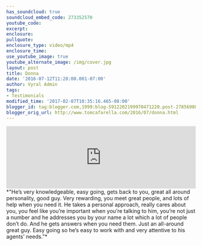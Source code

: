 ```yaml
---
has_soundcloud: true
soundcloud_embed_code: 273352570
youtube_code:
excerpt:
enclosure:
pullquote:
enclosure_type: video/mp4
enclosure_time:
use_youtube_image: true
youtube_alternate_image: /img/cover.jpg
layout: post
title: Donna
date: '2016-07-12T11:28:00.001-07:00'
author: Vyral Admin
tags:
- Testimonials
modified_time: '2017-02-07T10:35:16.465-08:00'
blogger_id: tag:blogger.com,1999:blog-5912202199970471220.post-2785690865135598148
blogger_orig_url: http://www.tomcafarella.com/2016/07/donna.html
---
```

<iframe width="100%" height="166" scrolling="no" frameborder="no" src="https://w.soundcloud.com/player/?url=https%3A//api.soundcloud.com/tracks/273352570&amp;color=ff5500"></iframe>
*"He’s very knowledgeable, easy going, gets back to you, great all around personality, good guy. Very rewarding, you meet great people, and lots of help when you need it. He takes a personal approach, really cares about you, you feel like you’re important when you’re talking to him, you’re not just a number and he addresses you by your name a lot which a lot of people don’t do. And he gets answers when you need them.  Just an all-around great guy. Easy going so he’s easy to work with and very attentive to his agents’ needs."*

